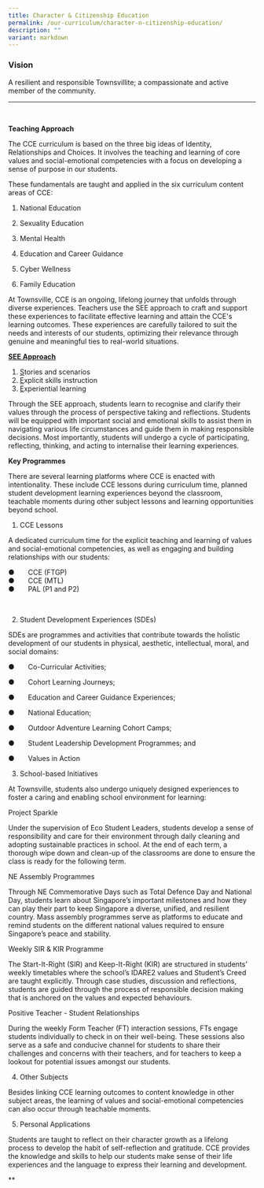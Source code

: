 ```yaml
---
title: Character & Citizenship Education
permalink: /our-curriculum/character-n-citizenship-education/
description: ""
variant: markdown
---
```

<h3>Vision</h3>

A resilient and responsible Townsvillite; a compassionate and active member of the community.<hr><br>

<strong>Teaching Approach</strong>

The CCE curriculum is based on the three big ideas of Identity, Relationships and Choices. It involves the teaching and learning of core values and social-emotional competencies with a focus on developing a sense of purpose in our students.


These fundamentals are taught and applied in the six curriculum content areas of CCE:
1.  National Education
    
2.  Sexuality Education
    
3.  Mental Health
    
4.  Education and Career Guidance
    
5.  Cyber Wellness
    
6.  Family Education

At Townsville, CCE is an ongoing, lifelong journey that unfolds through diverse experiences. Teachers use the SEE approach to craft and support these experiences to facilitate effective learning and attain the CCE's learning outcomes. These experiences are carefully tailored to suit the needs and interests of our students, optimizing their relevance through genuine and meaningful ties to real-world situations.

<strong><u>SEE Approach</u></strong>

1.  <u>S</u>tories and scenarios<br>
2.  <u>E</u>xplicit skills instruction<br>
3.  <u>E</u>xperiential learning<br>

Through the SEE approach, students learn to recognise and clarify their values through the process of perspective taking and reflections. Students will be equipped with important social and emotional skills to assist them in navigating various life circumstances and guide them in making responsible decisions. Most importantly, students will undergo a cycle of participating, reflecting, thinking, and acting to internalise their learning experiences.

<strong>Key Programmes</strong>

There are several learning platforms where CCE is enacted with intentionality. These include CCE lessons during curriculum time, planned student development learning experiences beyond the classroom, teachable moments during other subject lessons and learning opportunities beyond school.<br>

1.  CCE Lessons
    

A dedicated curriculum time for the explicit teaching and learning of values and social-emotional competencies, as well as engaging and building relationships with our students:

● &nbsp; &nbsp; &nbsp; CCE (FTGP)<br>
● &nbsp; &nbsp; &nbsp; CCE (MTL)<br>
● &nbsp; &nbsp; &nbsp; PAL (P1 and P2)<br>

&nbsp;

2.  Student Development Experiences (SDEs)
    

SDEs are programmes and activities that contribute towards the holistic development of our students in physical, aesthetic, intellectual, moral, and social domains:

● &nbsp; &nbsp; &nbsp; Co-Curricular Activities;<br>

● &nbsp; &nbsp; &nbsp; Cohort Learning Journeys;<br>

● &nbsp; &nbsp; &nbsp; Education and Career Guidance Experiences;<br>

● &nbsp; &nbsp; &nbsp; National Education;<br>

● &nbsp; &nbsp; &nbsp; Outdoor Adventure Learning Cohort Camps;<br>

● &nbsp; &nbsp; &nbsp; Student Leadership Development Programmes; and<br>

● &nbsp; &nbsp; &nbsp; Values in Action<br>













3.  School-based Initiatives
    

At Townsville, students also undergo uniquely designed experiences to foster a caring and enabling school environment for learning:

Project Sparkle

Under the supervision of Eco Student Leaders, students develop a sense of responsibility and care for their environment through daily cleaning and adopting sustainable practices in school. At the end of each term, a thorough wipe down and clean-up of the classrooms are done to ensure the class is ready for the following term.



NE Assembly Programmes

Through NE Commemorative Days such as Total Defence Day and National Day, students learn about Singapore’s important milestones and how they can play their part to keep Singapore a diverse, unified, and resilient country. Mass assembly programmes serve as platforms to educate and remind students on the different national values required to ensure Singapore’s peace and stability.

Weekly SIR &amp; KIR Programme

The Start-It-Right (SIR) and Keep-It-Right (KIR) are structured in students’ weekly timetables where the school’s IDARE2 values and Student’s Creed are taught explicitly. Through case studies, discussion and reflections, students are guided through the process of responsible decision making that is anchored on the values and expected behaviours.



Positive Teacher - Student Relationships

During the weekly Form Teacher (FT) interaction sessions, FTs engage students individually to check in on their well-being. These sessions also serve as a safe and conducive channel for students to share their challenges and concerns with their teachers, and for teachers to keep a lookout for potential issues amongst our students.

4.  Other Subjects
    

Besides linking CCE learning outcomes to content knowledge in other subject areas, the learning of values and social-emotional competencies can also occur through teachable moments.

5.  Personal Applications
    

Students are taught to reflect on their character growth as a lifelong process to develop the habit of self-reflection and gratitude. CCE provides the knowledge and skills to help our students make sense of their life experiences and the language to express their learning and development.

  
**